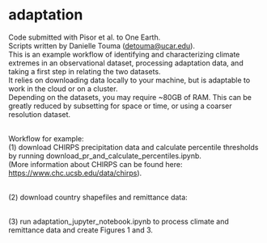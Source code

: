 # adaptation
Code submitted with Pisor et al. to One Earth.<br>
Scripts written by Danielle Touma (detouma@ucar.edu).<br>
This is an example workflow of identifying and characterizing climate extremes in an observational dataset, processing adaptation data, and taking a first step in relating the two datasets.<br>
It relies on downloading data locally to your machine, but is adaptable to work in the cloud or on a cluster.<br>
Depending on the datasets, you may require ~80GB of RAM. This can be greatly reduced by subsetting for space or time, or using a coarser resolution dataset. <br><br>

Workflow for example: <br>
(1) download CHIRPS precipitation data and calculate percentile thresholds by running download_pr_and_calculate_percentiles.ipynb. <br>
(More information about CHIRPS can be found here: https://www.chc.ucsb.edu/data/chirps). <br><br>

(2) download country shapefiles and remittance data:
<br><br>

(3) run adaptation_jupyter_notebook.ipynb to process climate and remittance data and create Figures 1 and 3.


